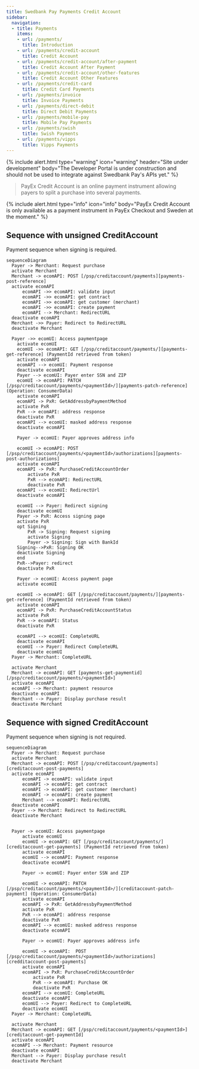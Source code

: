 ```yaml
---
title: Swedbank Pay Payments Credit Account
sidebar:
  navigation:
  - title: Payments
    items:
    - url: /payments/
      title: Introduction
    - url: /payments/credit-account
      title: Credit Account
    - url: /payments/credit-account/after-payment
      title: Credit Account After Payment
    - url: /payments/credit-account/other-features
      title: Credit Account Other Features
    - url: /payments/credit-card
      title: Credit Card Payments
    - url: /payments/invoice
      title: Invoice Payments
    - url: /payments/direct-debit
      title: Direct Debit Payments
    - url: /payments/mobile-pay
      title: Mobile Pay Payments
    - url: /payments/swish
      title: Swish Payments
    - url: /payments/vipps
      title: Vipps Payments
---
```


{% include alert.html type="warning"
                      icon="warning"
                      header="Site under development"
                      body="The Developer Portal is under construction and should not be used to integrate against Swedbank Pay's APIs yet." %}



> PayEx Credit Account is an online payment instrument allowing payers to split a purchase into several payments.

{% include alert.html type="info"
                      icon="info"
                      body="PayEx Credit Account is only available as a payment instrument in PayEx Checkout and Sweden at the moment." %}

## Sequence with unsigned CreditAccount  
Payment sequence when signing is required.

```mermaid
sequenceDiagram
  Payer -> Merchant: Request purchase
  activate Merchant
  Merchant -> ecomAPI: POST [/psp/creditaccount/payments][payments-post-reference]
  activate ecomAPI
      ecomAPI ->> ecomAPI: validate input
      ecomAPI ->> ecomAPI: get contract
      ecomAPI ->> ecomAPI: get customer (merchant)
      ecomAPI ->> ecomAPI: create payment
      ecomAPI --> Merchant: RedirectURL
  deactivate ecomAPI
  Merchant ->> Payer: Redirect to RedirectURL
  deactivate Merchant

  Payer ->> ecomUI: Access paymentpage
    activate ecomUI
    ecomUI ->> ecomAPI: GET [/psp/creditaccount/payments/][payments-get-reference] (PaymentId retrieved from token)
    activate ecomAPI
    ecomAPI --> ecomUI: Payment response
    deactivate ecomAPI
    Payer --> ecomUI: Payer enter SSN and ZIP
    ecomUI -> ecomAPI: PATCH [/psp/creditaccount/payments/<paymentId>/][payments-patch-reference] (Operation: ConsumerData)
    activate ecomAPI
    ecomAPI -> PxR: GetAddressbyPaymentMethod
    activate PxR
    PxR --> ecomAPI: address response
    deactivate PxR
    ecomAPI --> ecomUI: masked address response
    deactivate ecomAPI

    Payer -> ecomUI: Payer approves address info

    ecomUI -> ecomAPI: POST [/psp/creditaccount/payments/<paymentId>/authorizations][payments-post-authorizations]
    activate ecomAPI
    ecomAPI -> PxR: PurchaseCreditAccountOrder
        activate PxR
        PxR --> ecomAPI: RedirectURL
        deactivate PxR
    ecomAPI --> ecomUI: RedirectUrl
    deactivate ecomAPI

    ecomUI --> Payer: Redirect signing
    deactivate ecomUI
    Payer -> PxR: Access signing page
    activate PxR
    opt Signing
        PxR -> Signing: Request signing
        activate Signing
        Payer -> Signing: Sign with BankId
    Signing-->PxR: Signing OK
    deactivate Signing
    end
    PxR-->Payer: redirect
    deactivate PxR

    Payer -> ecomUI: Access payment page
    activate ecomUI

    ecomUI -> ecomAPI: GET [/psp/creditaccount/payments/][payments-get-reference] (PaymentId retrieved from token)
    activate ecomAPI
    ecomAPI -> PxR: PurchaseCreditAccountStatus
    activate PxR
    PxR --> ecomAPI: Status
    deactivate PxR

    ecomAPI --> ecomUI: CompleteURL
    deactivate ecomAPI
    ecomUI --> Payer: Redirect CompleteURL
    deactivate ecomUI
  Payer -> Merchant: CompleteURL

  activate Merchant
  Merchant -> ecomAPI: GET [payments-get-paymentid][/psp/creditaccount/payments/<paymentId>]
  activate ecomAPI
  ecomAPI --> Merchant: payment resource
  deactivate ecomAPI
  Merchant --> Payer: Display purchase result
  deactivate Merchant
```

## Sequence with signed CreditAccount  
Payment sequence when signing is not required.

```mermaid
sequenceDiagram
  Payer -> Merchant: Request purchase
  activate Merchant
  Merchant -> ecomAPI: POST [/psp/creditaccount/payments][creditaccount-post-payments]
  activate ecomAPI
      ecomAPI -> ecomAPI: validate input
      ecomAPI -> ecomAPI: get contract
      ecomAPI -> ecomAPI: get customer (merchant)
      ecomAPI -> ecomAPI: create payment
      Merchant --> ecomAPI: RedirectURL
  deactivate ecomAPI
  Payer --> Merchant: Redirect to RedirectURL
  deactivate Merchant


  Payer -> ecomUI: Access paymentpage
      activate ecomUI
      ecomUI -> ecomAPI: GET [/psp/creditaccount/payments/][creditaccount-get-payments] (PaymentId retrieved from token)
      activate ecomAPI
      ecomUI --> ecomAPI: Payment response
      deactivate ecomAPI

      Payer -> ecomUI: Payer enter SSN and ZIP

      ecomUI -> ecomAPI: PATCH [/psp/creditaccount/payments/<paymentId>/][creditaccount-patch-payment] (Operation: ConsumerData)
      activate ecomAPI
      ecomAPI -> PxR: GetAddressbyPaymentMethod
      activate PxR
      PxR --> ecomAPI: address response
      deactivate PxR
      ecomAPI --> ecomUI: masked address response
      deactivate ecomAPI

      Payer -> ecomUI: Payer approves address info

      ecomUI -> ecomAPI:  POST [/psp/creditaccount/payments/<paymentId>/authorizations][credditaccount-post-payments]
      activate ecomAPI
      ecomAPI -> PxR: PurchaseCreditAccountOrder
          activate PxR
          PxR --> ecomAPI: Purchase OK
          deactivate PxR
      ecomAPI --> ecomUI: CompleteURL
      deactivate ecomAPI
      ecomUI --> Payer: Redirect to CompleteURL
      deactivate ecomUI
  Payer -> Merchant: CompleteURL

  activate Merchant
  Merchant -> ecomAPI: GET [/psp/creditaccount/payments/<paymentId>][creditaccount-get-paymentId]
  activate ecomAPI
  ecomAPI --> Merchant: Payment resource
  deactivate ecomAPI
  Merchant --> Payer: Display purchase result
  deactivate Merchant
```

[payments-post-reference]: #
[payments-get-reference]: #
[payments-patch-reference]: #
[payments-post-authorizations]: #
[payments-get-paymentid]: #
[creditaccount-post-payments]: #
[creditaccount-get-payments]: #
[creditaccount-patch-payment]: #
[creditaccount-get-paymentId]: #
